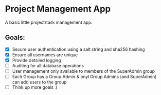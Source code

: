 # Project Management App

A basic little project/task management app. 

## Goals:
- [X] Secure user authentication using a salt string and sha256 hashing
- [X] Ensure all usernames are unique 
- [X] Provide detailed logging
- [ ] Auditing for all database operations
- [ ] User management only available to members of the SuperAdmin group
- [ ] Each Group has a Group Admin & onyl Group Admins (and SuperAdmin) can add users to the group
- [ ] Think up more goals :)
